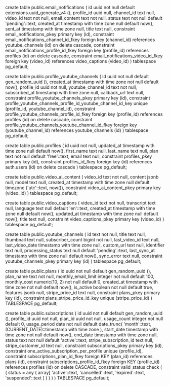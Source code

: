 create table
  public.email_notifications (
    id uuid not null default extensions.uuid_generate_v4 (),
    profile_id uuid null,
    channel_id text null,
    video_id text not null,
    email_content text not null,
    status text not null default 'pending'::text,
    created_at timestamp with time zone null default now(),
    sent_at timestamp with time zone null,
    title text null,
    constraint email_notifications_pkey primary key (id),
    constraint email_notifications_channel_id_fkey foreign key (channel_id) references youtube_channels (id) on delete cascade,
    constraint email_notifications_profile_id_fkey foreign key (profile_id) references profiles (id) on delete cascade,
    constraint email_notifications_video_id_fkey foreign key (video_id) references video_captions (video_id)
  ) tablespace pg_default;


  create table
  public.profile_youtube_channels (
    id uuid not null default gen_random_uuid (),
    created_at timestamp with time zone not null default now(),
    profile_id uuid not null,
    youtube_channel_id text not null,
    subscribed_at timestamp with time zone null,
    callback_url text null,
    constraint profile_youtube_channels_pkey primary key (id),
    constraint profile_youtube_channels_profile_id_youtube_channel_id_key unique (profile_id, youtube_channel_id),
    constraint profile_youtube_channels_profile_id_fkey foreign key (profile_id) references profiles (id) on delete cascade,
    constraint profile_youtube_channels_youtube_channel_id_fkey foreign key (youtube_channel_id) references youtube_channels (id)
  ) tablespace pg_default;

  create table
  public.profiles (
    id uuid not null,
    updated_at timestamp with time zone null default now(),
    first_name text null,
    last_name text null,
    plan text not null default 'free'::text,
    email text null,
    constraint profiles_pkey primary key (id),
    constraint profiles_id_fkey foreign key (id) references auth.users (id) on delete cascade
  ) tablespace pg_default;

  create table
  public.video_ai_content (
    video_id text not null,
    content jsonb null,
    model text null,
    created_at timestamp with time zone null default timezone ('utc'::text, now()),
    constraint video_ai_content_pkey primary key (video_id)
  ) tablespace pg_default;

  create table
  public.video_captions (
    video_id text not null,
    transcript text null,
    language text null default 'en'::text,
    created_at timestamp with time zone null default now(),
    updated_at timestamp with time zone null default now(),
    title text null,
    constraint video_captions_pkey primary key (video_id)
  ) tablespace pg_default;

  create table
  public.youtube_channels (
    id text not null,
    title text null,
    thumbnail text null,
    subscriber_count bigint not null,
    last_video_id text null,
    last_video_date timestamp with time zone null,
    custom_url text null,
    identifier text null,
    processing_status text null default 'pending'::text,
    last_sync_at timestamp with time zone null default now(),
    sync_error text null,
    constraint youtube_channels_pkey primary key (id)
  ) tablespace pg_default;

create table public.plans (
  id uuid not null default gen_random_uuid (),
  plan_name text not null,
  monthly_email_limit integer not null default 100,
  monthly_cost numeric(10, 2) not null default 0,
  created_at timestamp with time zone not null default now(),
  is_active boolean not null default true,
  features jsonb null,
  stripe_price_id text null,
  constraint plans_pkey primary key (id),
  constraint plans_stripe_price_id_key unique (stripe_price_id)
) TABLESPACE pg_default;


create table public.subscriptions (
  id uuid not null default gen_random_uuid (),
  profile_id uuid not null,
  plan_id uuid not null,
  usage_count integer not null default 0,
  usage_period date not null default date_trunc(
    'month'::text,
    (CURRENT_DATE)::timestamp with time zone
  ),
  start_date timestamp with time zone not null default now(),
  end_date timestamp with time zone null,
  status text not null default 'active'::text,
  stripe_subscription_id text null,
  stripe_customer_id text null,
  constraint subscriptions_pkey primary key (id),
  constraint one_active_subscription_per_profile unique (profile_id),
  constraint subscriptions_plan_id_fkey foreign KEY (plan_id) references plans (id),
  constraint subscriptions_profile_id_fkey foreign KEY (profile_id) references profiles (id) on delete CASCADE,
  constraint valid_status check (
    (
      status = any (
        array[
          'active'::text,
          'cancelled'::text,
          'expired'::text,
          'suspended'::text
        ]
      )
    )
  )
) TABLESPACE pg_default;